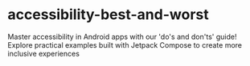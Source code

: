 # accessibility-best-and-worst
Master accessibility in Android apps with our 'do's and don'ts' guide! Explore practical examples built with Jetpack Compose to create more inclusive experiences
